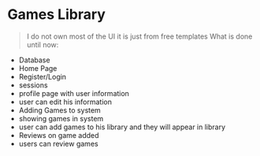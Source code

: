 # Games Library
> I do not own most of the UI it is just from free templates
What is done until now:
- Database
- Home Page
- Register/Login
- sessions
- profile page with user information
- user can edit his information
- Adding Games to system
- showing games in system
- user can add games to his library and they will appear in library
- Reviews on game added
- users can review games

